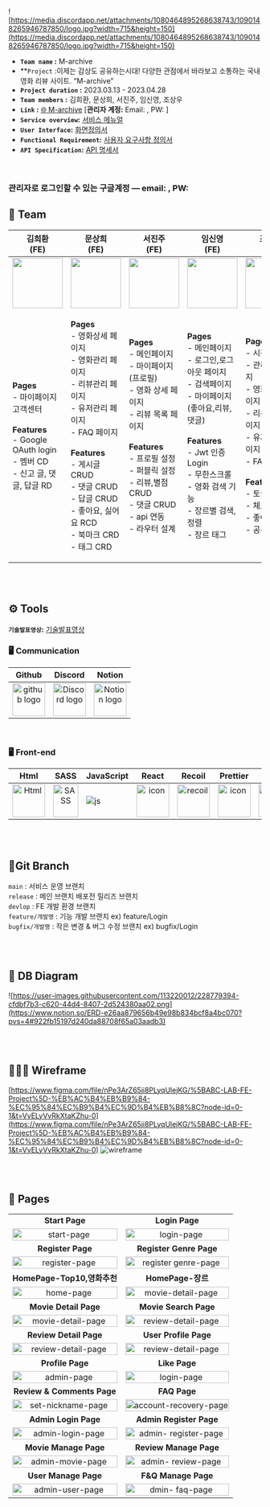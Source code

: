 ![https://media.discordapp.net/attachments/1080464895268638743/1090148265946787850/logo.jpg?width=715&height=150](https://media.discordapp.net/attachments/1080464895268638743/1090148265946787850/logo.jpg?width=715&height=150)

- **`Team name` :** M-archive
- **`Project` :이제는 감상도 공유하는시대! 다양한 관점에서 바라보고 소통하는 국내 영화 리뷰 사이트. “M-archive” 
- **`Project duration` :** 2023.03.13 - 2023.04.28
- **`Team members` :** 김희환, 문상희, 서진주, 임신영, 조상우
- **`Link` :** [🌐 M-archive](http://hp5234-dragonmoney-front.s3-website.ap-northeast-2.amazonaws.com/) [**관리자 계정:** Email: , PW:  ]
- **`Service overview`:** [서비스 메뉴얼]()
- **`User Interface`:** [화면정의서](https://docs.google.com/document/d/1KiknPTQb4U65ZTueSHgYdMp8q3AiNVd2OD0QydXdkVY/edit?usp=sharing)
- **`Functional Requirement`:** [사용자 요구사항 정의서](https://docs.google.com/spreadsheets/d/1bSM0evXpkQAwD7WvOuqQE-BzTLvrOhWVQt3aHylrouw/edit?usp=sharing)
- **`API Specification`:** [API 명세서]()
<br/>

### 관리자로 로그인할 수 있는 구글계정 — email: , PW: 

## 🍿 Team

|                  김희환<br>(FE)                   |                        문상희<br>(FE)                        |                        서진주<br>(FE)                        |                   임신영<br>(FE)                    |                        조상우<br>(FE)                        |
| :----------------------------------------------------------: | :----------------------------------------------------------: | :----------------------------------------------------------: | :----------------------------------------------------------: | :----------------------------------------------------------: |
| <img src="https://cdn.discordapp.com/attachments/1090912771551539210/1090913577608679474/image.png" height="100" width="100"> | <img src="https://media.discordapp.net/attachments/1090912771551539210/1090913106621894677/image.png?width=800&height=785" height="100" width="100"> | <img src="https://media.discordapp.net/attachments/1090912771551539210/1090912798348943460/image.png?width=870&height=842" height="100" width="100"> | <img src="https://media.discordapp.net/attachments/1090912771551539210/1090913004033421372/image.png?width=642&height=595" height="100" width="100"> | <img src="https://user-images.githubusercontent.com/100519505/233776909-0b83528c-ee8e-452a-824c-dbe5f05dd220.jpeg?width=817&height=810" height="100" width="100"> |
| <p align="left">**Pages**<br/>- 마이페이지 고객센터<br/><br/>**Features**<br/>- Google OAuth login<br/>- 멤버 CD<br/>- 신고 글, 댓글, 답글 RD<br/></p> | <p align="left">**Pages**<br/>- 영화상세 페이지<br/>- 영화관리 페이지<br/>- 리뷰관리 페이지<br/>- 유저관리 페이지<br/>- FAQ 페이지<br/></br>**Features**<br/>- 게시글 CRUD<br/>- 댓글 CRUD<br/>- 답글 CRUD<br/>- 좋아요, 싫어요 RCD<br/>- 북마크 CRD<br/>- 태그 CRD</p> | <p align="left">**Pages**<br/>- 메인페이지<br/>- 마이페이지(프로필)<br/>- 영화 상세 페이지<br/>- 리뷰 목록 페이지<br/><br/>**Features**<br/>- 프로필 설정<br/>- 퍼블릭 설정<br/>- 리뷰,별점 CRUD<br/>- 댓글 CRUD<br/>- api 연동<br/>- 라우터 설계<br/> </p> | <p align="left">**Pages**<br/>- 메인페이지<br/>- 로그인,로그아웃 페이지<br/>- 검색페이지<br/>- 마이페이지 <br/>(좋아요,리뷰,댓글)<br/><br/>**Features**<br/>- Jwt 인증 Login<br/>- 무한스크롤<br />- 영화 검색 기능<br/>- 장르별 검색,정렬<br/>- 장르 태그<br/></p> | <p align="left">**Pages**<br/>- 시작 페이지<br/>- 관리자 페이지<br/>- 영화관리 페이지<br/>- 리뷰관리 페이지<br/>- 유저관리 페이지<br/>- FAQ 페이지<br/><br/>**Features**<br/>- 토글<br/>- 체크박스 <br />- 좋아요버튼<br/>- 공유버튼<br/></p> |

<br/>

<br/>


## <span style=""> ⚙️ **Tools** </span>

**`기술발표영상`:** [기술발표영상]()

### 🖥 **Communication** </span>

|                            Github                            |                           Discord                            |                            Notion                            |
| :----------------------------------------------------------: | :----------------------------------------------------------: | :----------------------------------------------------------: |
| <img alt="github logo" src="https://techstack-generator.vercel.app/github-icon.svg" width="65" height="65"> | <img alt="Discord logo" src="https://assets-global.website-files.com/6257adef93867e50d84d30e2/62595384e89d1d54d704ece7_3437c10597c1526c3dbd98c737c2bcae.svg" height="65" width="65"> | <img alt="Notion logo" src="https://www.notion.so/cdn-cgi/image/format=auto,width=640,quality=100/front-static/shared/icons/notion-app-icon-3d.png" height="65" width="65"> |

<br/>

### 🖥 **Front-end** </span>

|                             Html                             |                             SASS                              |                          JavaScript                          |                            React                             |                    Recoil                    |                                            Prettier                           |                            esLint                            |                         
| :----------------------------------------------------------: | :----------------------------------------------------------: | :----------------------------------------------------------: | :----------------------------------------------------------: | :----------------------------------------------------------: | :----------------------------------------------------------: | :----------------------------------------------------------:  | 
| <div style="display: flex; align-items: flex-start;"><img alt="Html" src ="https://upload.wikimedia.org/wikipedia/commons/thumb/6/61/HTML5_logo_and_wordmark.svg/440px-HTML5_logo_and_wordmark.svg.png" width="65" height="65" /></div> | <div style="display: flex; align-items: flex-start;"><img src="https://techstack-generator.vercel.app/sass-icon.svg" alt="SASS" width="50" height="65" /></div> | <div style="display: flex; align-items: flex-start;"><img src="https://techstack-generator.vercel.app/js-icon.svg" alt="js"  /></div> | <div style="display: flex; align-items: flex-start;"><img src="https://techstack-generator.vercel.app/react-icon.svg" alt="icon" width="65" height="65" /></div> | <div style="display: flex; align-items: flex-start;"><img src="https://velog.velcdn.com/images/westpearl/post/5ca6bc75-3ce1-4086-870d-b4f75939abe5/image.png" alt="recoil" width="65" height="65" /></div> | <div style="display: flex; align-items: flex-start;"><img src="https://techstack-generator.vercel.app/prettier-icon.svg" alt="icon" width="65" height="65" /></div> | <div style="display: flex; align-items: flex-start;"><img src="https://techstack-generator.vercel.app/eslint-icon.svg" alt="icon" width="65" height="65" /></div> | <div style="display: flex; align-items: flex-start;"><img src="https://user-images.githubusercontent.com/81786662/210204172-8fc62516-4ee9-410d-859a-17a0da1e76f9.png" width="100" height="65"/></div> |

<br/>


<br/>

## 🌲Git Branch

`main` : 서비스 운영 브랜치 </br>
`release` : 메인 브랜치 배포전 릴리즈 브랜치  </br>
`devlop` : FE 개발 환경 브랜치 </br>
`feature/개발명` : 기능 개발 브랜치 ex) feature/Login  </br>
`bugfix/개발명` : 작은 변경 & 버그 수정 브랜치 ex) bugfix/Login  </br>

<br/>
<br/>

## 🔖 DB Diagram
![https://user-images.githubusercontent.com/113220012/228779394-cfdbf7b3-c620-44d4-8407-2d524380aa02.png](https://www.notion.so/ERD-e26aa879656b49e98b834bcf8a4bc070?pvs=4#922fb15197d240da88708f65a03aadb3)

<br/>

<br/>

## 👩🏻‍🎨 Wireframe
[https://www.figma.com/file/nPe3ArZ65ji8PLyqUlejKG/%5BABC-LAB-FE-Project%5D-%EB%AC%B4%EB%B9%84-%EC%95%84%EC%B9%B4%EC%9D%B4%EB%B8%8C?node-id=0-1&t=VvELyVvRkXtaKZhu-0](https://www.figma.com/file/nPe3ArZ65ji8PLyqUlejKG/%5BABC-LAB-FE-Project%5D-%EB%AC%B4%EB%B9%84-%EC%95%84%EC%B9%B4%EC%9D%B4%EB%B8%8C?node-id=0-1&t=VvELyVvRkXtaKZhu-0)
![wireframe](https://velog.velcdn.com/images/westpearl/post/08581ee7-1f04-4226-ba4f-f371470240bc/image.png)


<br/>


<br/>

## 🌟 Pages 

|                                                              |                                                              |
| :----------------------------------------------------------: | :----------------------------------------------------------: |
|                      **Start Page**                      |                     **Login Page**                     |
| <img alt='start-page' width="100%" src="https://user-images.githubusercontent.com/118954745/233765310-95fe4089-f6eb-4d8b-898a-740e0bf003f4.gif"/> | <img alt='login-page' width="100%" src="https://user-images.githubusercontent.com/110416295/233813284-bf0fd674-47d4-4f7b-98bf-d776c6c01a13.gif"/> |
|                    **Register Page**                     |                     **Register Genre Page**                     |
| <img alt='register-page' width="100%" src="https://user-images.githubusercontent.com/110416295/233812570-7866773e-2ee6-47b8-94e6-a91515d9b996.gif"/> | <img alt='register genre-page' width="100%" src="https://user-images.githubusercontent.com/118954745/233765338-18ec61fd-d163-435b-8a9f-515b7f69f09e.gif"/> |
|                          **HomePage-Top10,영화추천**                          |                     **HomePage-장르**                      |
| <img alt='home-page' width="100%" src="https://user-images.githubusercontent.com/118954745/233765347-e5d4b3d7-4ecb-42c3-a31d-9470f40e7f9d.gif"/> | <img alt='movie-detail-page'  width="100%" src="https://user-images.githubusercontent.com/118954745/233765673-701a393f-8b6d-42a3-8f17-913a90abb482.gif"/> |
|                   **Movie Detail Page**                    |                **Movie Search Page**                |
| <img alt='movie-detail-page' width="100%" src="https://user-images.githubusercontent.com/110416295/233812582-db3db9e3-e9ba-44d9-9e3d-ef4bc67d5073.gif"/> | <img alt='review-detail-page' width="100%" src="https://user-images.githubusercontent.com/110416295/233812843-22d37a55-4e34-42e1-bde5-38c7490b8d01.gif"/> |
|                   **Review Detail Page**                    |                **User Profile Page**                |
| <img alt='review-detail-page' width="100%" src="https://user-images.githubusercontent.com/110416295/233812740-5fa19f0c-d1c9-4662-9b2e-0240f008ef28.gif"/> | <img alt='review-detail-page' width="100%" src="https://user-images.githubusercontent.com/110416295/233812756-dad4061a-a520-444c-9aa9-8d1e8d8d2048.gif"/> |
|                        **Profile Page**                        |                           **Like Page**                      |
| <img alt='admin-page' width="100%" src="https://user-images.githubusercontent.com/110416295/233813219-9c788b11-ca91-492e-8da0-89aa2e1343d1.gif"/> | <img alt='login-page' width="100%" src="https://user-images.githubusercontent.com/110416295/233813231-a4c951e2-63e4-4ce7-8e21-91676dfcf2e2.gif"/> |
|                    **Review & Comments Page**                     |                **FAQ Page**                      |
| <img alt='set-nickname-page' width="100%" src="https://user-images.githubusercontent.com/110416295/233813236-baa60545-ad18-43e1-8bfa-b7d488046d62.gif"/> | <img alt='account-recovery-page' width="100%" src="https://user-images.githubusercontent.com/110416295/233813242-96369e2d-a84e-464d-8213-be815a14f7d2.gif"/> |
|                    **Admin Login Page**                     |                **Admin Register Page**                      |
| <img alt='admin-login-page' width="100%" src="https://user-images.githubusercontent.com/100519505/233776164-74689728-4bbf-4907-baf3-3cd2f585ae50.gif"/> | <img alt='admin- register-page' width="100%" src="https://user-images.githubusercontent.com/100519505/233777528-3d4b319c-a8dc-4420-81c1-3c272f86e991.gif" /> |
|                    **Movie Manage Page**                     |                **Review Manage Page**                      |
| <img alt='admin-movie-page' width="100%" src="https://user-images.githubusercontent.com/100519505/233776503-716a98d4-0523-4267-9575-402253e6dad8.gif"/> | <img alt='admin- review-page' width="100%" src="https://user-images.githubusercontent.com/100519505/233776531-e84c9f5e-8de0-4bb9-a29a-e871cd775c16.gif" /> |
|                    **User Manage Page**                     |                **F&Q Manage Page**                      |
| <img alt='admin-user-page' width="100%" src="https://user-images.githubusercontent.com/100519505/233776569-2a379418-871b-4472-b029-25410fa1fc4e.gif"/> | <img alt='dmin- faq-page' width="100%" src="https://user-images.githubusercontent.com/100519505/233776721-e571999a-3473-4b23-8a25-5d30241570ea.gif" /> |


<br/>
<br/>
